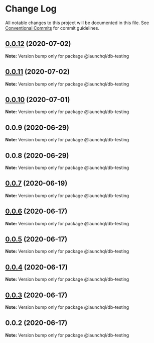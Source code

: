 # Change Log

All notable changes to this project will be documented in this file.
See [Conventional Commits](https://conventionalcommits.org) for commit guidelines.

## [0.0.12](https://github.com/launchql/launchql-db/compare/@launchql/db-testing@0.0.11...@launchql/db-testing@0.0.12) (2020-07-02)

**Note:** Version bump only for package @launchql/db-testing





## [0.0.11](https://github.com/launchql/launchql-db/compare/@launchql/db-testing@0.0.10...@launchql/db-testing@0.0.11) (2020-07-02)

**Note:** Version bump only for package @launchql/db-testing





## [0.0.10](https://github.com/launchql/launchql-db/compare/@launchql/db-testing@0.0.9...@launchql/db-testing@0.0.10) (2020-07-01)

**Note:** Version bump only for package @launchql/db-testing





## 0.0.9 (2020-06-29)

**Note:** Version bump only for package @launchql/db-testing





## 0.0.8 (2020-06-29)

**Note:** Version bump only for package @launchql/db-testing





## [0.0.7](https://github.com/launchql/launchql-db/compare/@launchql/db-testing@0.0.6...@launchql/db-testing@0.0.7) (2020-06-19)

**Note:** Version bump only for package @launchql/db-testing





## [0.0.6](https://github.com/launchql/launchql-db/compare/@launchql/db-testing@0.0.5...@launchql/db-testing@0.0.6) (2020-06-17)

**Note:** Version bump only for package @launchql/db-testing





## [0.0.5](https://github.com/launchql/launchql-db/compare/@launchql/db-testing@0.0.4...@launchql/db-testing@0.0.5) (2020-06-17)

**Note:** Version bump only for package @launchql/db-testing





## [0.0.4](https://github.com/launchql/launchql-db/compare/@launchql/db-testing@0.0.3...@launchql/db-testing@0.0.4) (2020-06-17)

**Note:** Version bump only for package @launchql/db-testing





## [0.0.3](https://github.com/launchql/launchql-db/compare/@launchql/db-testing@0.0.2...@launchql/db-testing@0.0.3) (2020-06-17)

**Note:** Version bump only for package @launchql/db-testing





## 0.0.2 (2020-06-17)

**Note:** Version bump only for package @launchql/db-testing

